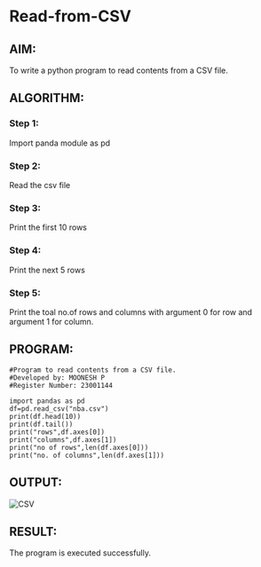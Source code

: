 # Read-from-CSV

## AIM:
To write a python program to read contents from a CSV file.
## ALGORITHM:
### Step 1: 
Import panda module as pd
### Step 2: 
Read the csv file
### Step 3:
Print the first 10 rows
### Step 4:
Print the next 5 rows
### Step 5:
Print the toal no.of rows and columns with argument 0 for row and argument 1 for column.

## PROGRAM:
```
#Program to read contents from a CSV file.
#Developed by: MOONESH P
#Register Number: 23001144

import pandas as pd
df=pd.read_csv("nba.csv")
print(df.head(10))
print(df.tail())
print("rows",df.axes[0])
print("columns",df.axes[1])
print("no of rows",len(df.axes[0]))
print("no. of columns",len(df.axes[1]))
```
## OUTPUT:
![CSV](https://github.com/DEVAABISHEK/Read-from-CSV/assets/150319305/5bba5b38-6f31-4753-ad43-e951a24d6a59)

## RESULT:
The program is executed successfully.
